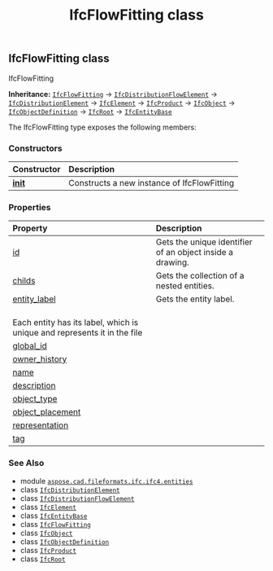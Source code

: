 ﻿---
title: IfcFlowFitting class
second_title: Aspose.CAD for Python via .NET API References
description: 
type: docs
weight: 2780
url: /python-net/aspose.cad.fileformats.ifc.ifc4.entities/ifcflowfitting/
is_root: false
---

## IfcFlowFitting class

IfcFlowFitting



**Inheritance:** [`IfcFlowFitting`](/cad/python-net/aspose.cad.fileformats.ifc.ifc4.entities/ifcflowfitting) → 
[`IfcDistributionFlowElement`](/cad/python-net/aspose.cad.fileformats.ifc.ifc4.entities/ifcdistributionflowelement) → 
[`IfcDistributionElement`](/cad/python-net/aspose.cad.fileformats.ifc.ifc4.entities/ifcdistributionelement) → 
[`IfcElement`](/cad/python-net/aspose.cad.fileformats.ifc.ifc4.entities/ifcelement) → 
[`IfcProduct`](/cad/python-net/aspose.cad.fileformats.ifc.ifc4.entities/ifcproduct) → 
[`IfcObject`](/cad/python-net/aspose.cad.fileformats.ifc.ifc4.entities/ifcobject) → 
[`IfcObjectDefinition`](/cad/python-net/aspose.cad.fileformats.ifc.ifc4.entities/ifcobjectdefinition) → 
[`IfcRoot`](/cad/python-net/aspose.cad.fileformats.ifc.ifc4.entities/ifcroot) → 
[`IfcEntityBase`](/cad/python-net/aspose.cad.fileformats.ifc/ifcentitybase)



The IfcFlowFitting type exposes the following members:

### Constructors
| Constructor | Description |
| :- | :- |
| [__init__](/cad/python-net/aspose.cad.fileformats.ifc.ifc4.entities/ifcflowfitting/__init__/#) | Constructs a new instance of IfcFlowFitting |


### Properties
| Property | Description |
| :- | :- |
| [id](/cad/python-net/aspose.cad.fileformats.ifc.ifc4.entities/ifcflowfitting/id) | Gets the unique identifier of an object inside a drawing. |
| [childs](/cad/python-net/aspose.cad.fileformats.ifc.ifc4.entities/ifcflowfitting/childs) | Gets the collection of a nested entities. |
| [entity_label](/cad/python-net/aspose.cad.fileformats.ifc.ifc4.entities/ifcflowfitting/entity_label) | Gets the entity label.<br/>Each entity has its label, which is unique and represents it in the file |
| [global_id](/cad/python-net/aspose.cad.fileformats.ifc.ifc4.entities/ifcflowfitting/global_id) |  |
| [owner_history](/cad/python-net/aspose.cad.fileformats.ifc.ifc4.entities/ifcflowfitting/owner_history) |  |
| [name](/cad/python-net/aspose.cad.fileformats.ifc.ifc4.entities/ifcflowfitting/name) |  |
| [description](/cad/python-net/aspose.cad.fileformats.ifc.ifc4.entities/ifcflowfitting/description) |  |
| [object_type](/cad/python-net/aspose.cad.fileformats.ifc.ifc4.entities/ifcflowfitting/object_type) |  |
| [object_placement](/cad/python-net/aspose.cad.fileformats.ifc.ifc4.entities/ifcflowfitting/object_placement) |  |
| [representation](/cad/python-net/aspose.cad.fileformats.ifc.ifc4.entities/ifcflowfitting/representation) |  |
| [tag](/cad/python-net/aspose.cad.fileformats.ifc.ifc4.entities/ifcflowfitting/tag) |  |



### See Also
* module [`aspose.cad.fileformats.ifc.ifc4.entities`](..)
* class [`IfcDistributionElement`](/cad/python-net/aspose.cad.fileformats.ifc.ifc4.entities/ifcdistributionelement)
* class [`IfcDistributionFlowElement`](/cad/python-net/aspose.cad.fileformats.ifc.ifc4.entities/ifcdistributionflowelement)
* class [`IfcElement`](/cad/python-net/aspose.cad.fileformats.ifc.ifc4.entities/ifcelement)
* class [`IfcEntityBase`](/cad/python-net/aspose.cad.fileformats.ifc/ifcentitybase)
* class [`IfcFlowFitting`](/cad/python-net/aspose.cad.fileformats.ifc.ifc4.entities/ifcflowfitting)
* class [`IfcObject`](/cad/python-net/aspose.cad.fileformats.ifc.ifc4.entities/ifcobject)
* class [`IfcObjectDefinition`](/cad/python-net/aspose.cad.fileformats.ifc.ifc4.entities/ifcobjectdefinition)
* class [`IfcProduct`](/cad/python-net/aspose.cad.fileformats.ifc.ifc4.entities/ifcproduct)
* class [`IfcRoot`](/cad/python-net/aspose.cad.fileformats.ifc.ifc4.entities/ifcroot)
